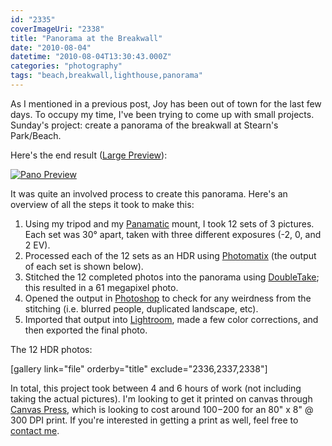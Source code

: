 ```yaml
---
id: "2335"
coverImageUri: "2338"
title: "Panorama at the Breakwall"
date: "2010-08-04"
datetime: "2010-08-04T13:30:43.000Z"
categories: "photography"
tags: "beach,breakwall,lighthouse,panorama"
---
```


As I mentioned in a previous post, Joy has been out of town for the last few days. To occupy my time, I've been trying to come up with small projects. Sunday's project: create a panorama of the breakwall at Stearn's Park/Beach.

Here's the end result ([Large Preview](http://assets.brandonmartinez.com/brandonmartinez/2010/08/20100802001full.jpg)):

[![](http://assets.brandonmartinez.com/brandonmartinez/2010/08/20100802001-copy-575x59.jpg "Pano Preview")](http://assets.brandonmartinez.com/brandonmartinez/2010/08/20100802001-copy.jpg)

It was quite an involved process to create this panorama. Here's an overview of all the steps it took to make this:

1. Using my tripod and my [Panamatic](http://www.lenspen.com/403/381/) mount, I took 12 sets of 3 pictures. Each set was 30° apart, taken with three different exposures (-2, 0, and 2 EV).
2. Processed each of the 12 sets as an HDR using [Photomatix](http://www.hdrsoft.com/) (the output of each set is shown below).
3. Stitched the 12 completed photos into the panorama using [DoubleTake](http://echoone.com/doubletake/); this resulted in a 61 megapixel photo.
4. Opened the output in [Photoshop](http://www.adobe.com/products/photoshop/photoshop/) to check for any weirdness from the stitching (i.e. blurred people, duplicated landscape, etc).
5. Imported that output into [Lightroom](http://www.adobe.com/products/photoshoplightroom/), made a few color corrections, and then exported the final photo.

The 12 HDR photos:

\[gallery link="file" orderby="title" exclude="2336,2337,2338"\]

In total, this project took between 4 and 6 hours of work (not including taking the actual pictures). I'm looking to get it printed on canvas through [Canvas Press](http://www.canvaspress.com/), which is looking to cost around $100-$200 for an 80" x 8" @ 300 DPI print. If you're interested in getting a print as well, feel free to [contact me](/contact/).
